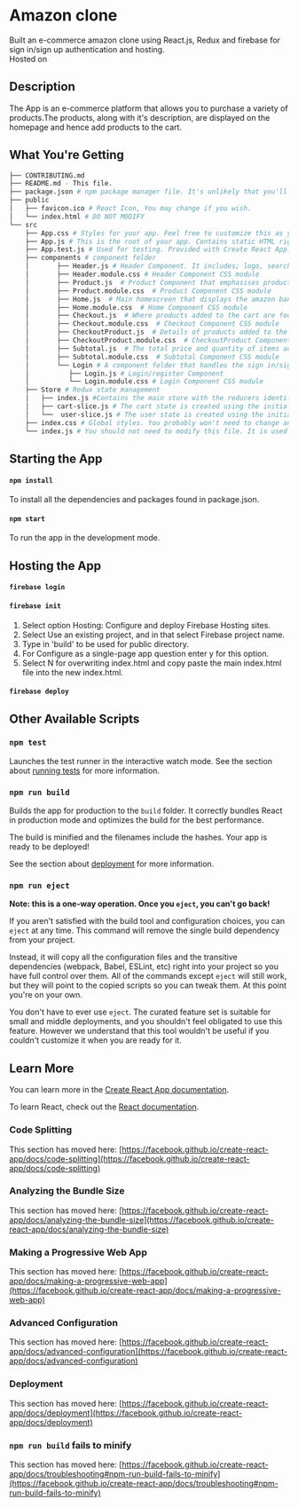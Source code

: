 # Amazon clone

Built an e-commerce amazon clone using React.js, Redux and firebase for sign in/sign up authentication and hosting.\
Hosted on 

## Description
The App is an e-commerce platform that allows you to purchase a variety of products.The products, along with it's description, are displayed on the homepage and hence  add products to the cart.


## What You're Getting
```bash
├── CONTRIBUTING.md
├── README.md - This file.
├── package.json # npm package manager file. It's unlikely that you'll need to modify this.
├── public
│   ├── favicon.ico # React Icon, You may change if you wish.
│   └── index.html # DO NOT MODIFY
└── src
    ├── App.css # Styles for your app. Feel free to customize this as you desire.
    ├── App.js # This is the root of your app. Contains static HTML right now.
    ├── App.test.js # Used for testing. Provided with Create React App. Testing is encouraged, but not required.
    ├── components # component folder
    │       ├── Header.js # Header Component. It includes; logo, search bar, and cart
    │       ├── Header.module.css # Header Component CSS module
    │       ├── Product.js  # Product Component that emphasises product details. The products are displayed on the homepage.
    │       ├── Product.module.css  # Product Component CSS module
    │       ├── Home.js  # Main homescreen that displays the amazon banner, header and products
    │       ├── Home.module.css  # Home Component CSS module
    │       ├── Checkout.js  # Where products added to the cart are found
    │       ├── Checkout.module.css  # Checkout Component CSS module
    │       ├── CheckoutProduct.js  # Details of products added to the cart
    │       ├── CheckoutProduct.module.css  # CheckoutProduct Component CSS module
    │       ├── Subtotal.js  # The total price and quantity of items added to the cart. The component is found within the checkout component
    │       ├── Subtotal.module.css  # Subtotal Component CSS module
    │       └── Login # A component folder that handles the sign in/sign up screen
    │          ├── Login.js # Login/register Component
    │          └── Login.module.css # Login Component CSS module
    ├── Store # Redux state management
    │   ├── index.js #Contains the main store with the reducers identified (using configureStore from react-toolkit)
    │   ├── cart-slice.js # The cart state is created using the initial values, slice name and reducers identified
    │   └──  user-slice.js # The user state is created using the initial values, slice name and reducers identified
    ├── index.css # Global styles. You probably won't need to change anything here.
    └── index.js # You should not need to modify this file. It is used for DOM rendering only.
```



## Starting the App
#### `npm install`
To install all the dependencies and packages found in package.json.
#### `npm start`
To run the app in the development mode.

## Hosting the App

#### `firebase login`
#### `firebase init`
1. Select option Hosting: Configure and deploy Firebase Hosting sites.
2. Select Use an existing project, and in that select Firebase project name.
3. Type in 'build' to be used for public directory.
4. For Configure as a single-page app question enter y for this option.
5. Select N for overwriting index.html and copy paste the main index.html file into the new index.html.

#### `firebase deploy`


## Other Available Scripts

### `npm test`

Launches the test runner in the interactive watch mode.
See the section about [running tests](https://facebook.github.io/create-react-app/docs/running-tests) for more information.

### `npm run build`

Builds the app for production to the `build` folder.
It correctly bundles React in production mode and optimizes the build for the best performance.

The build is minified and the filenames include the hashes.
Your app is ready to be deployed!

See the section about [deployment](https://facebook.github.io/create-react-app/docs/deployment) for more information.

### `npm run eject`

**Note: this is a one-way operation. Once you `eject`, you can't go back!**

If you aren't satisfied with the build tool and configuration choices, you can `eject` at any time. This command will remove the single build dependency from your project.

Instead, it will copy all the configuration files and the transitive dependencies (webpack, Babel, ESLint, etc) right into your project so you have full control over them. All of the commands except `eject` will still work, but they will point to the copied scripts so you can tweak them. At this point you're on your own.

You don't have to ever use `eject`. The curated feature set is suitable for small and middle deployments, and you shouldn't feel obligated to use this feature. However we understand that this tool wouldn't be useful if you couldn't customize it when you are ready for it.

## Learn More

You can learn more in the [Create React App documentation](https://facebook.github.io/create-react-app/docs/getting-started).

To learn React, check out the [React documentation](https://reactjs.org/).

### Code Splitting

This section has moved here: [https://facebook.github.io/create-react-app/docs/code-splitting](https://facebook.github.io/create-react-app/docs/code-splitting)

### Analyzing the Bundle Size

This section has moved here: [https://facebook.github.io/create-react-app/docs/analyzing-the-bundle-size](https://facebook.github.io/create-react-app/docs/analyzing-the-bundle-size)

### Making a Progressive Web App

This section has moved here: [https://facebook.github.io/create-react-app/docs/making-a-progressive-web-app](https://facebook.github.io/create-react-app/docs/making-a-progressive-web-app)

### Advanced Configuration

This section has moved here: [https://facebook.github.io/create-react-app/docs/advanced-configuration](https://facebook.github.io/create-react-app/docs/advanced-configuration)

### Deployment

This section has moved here: [https://facebook.github.io/create-react-app/docs/deployment](https://facebook.github.io/create-react-app/docs/deployment)

### `npm run build` fails to minify

This section has moved here: [https://facebook.github.io/create-react-app/docs/troubleshooting#npm-run-build-fails-to-minify](https://facebook.github.io/create-react-app/docs/troubleshooting#npm-run-build-fails-to-minify)
